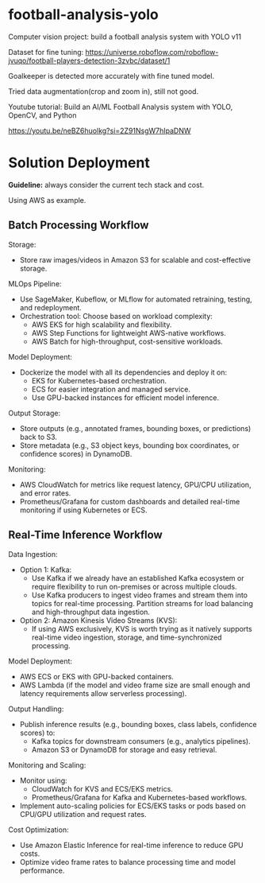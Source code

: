 # football-analysis-yolo

Computer vision project: build a football analysis system with YOLO v11

Dataset for fine tuning: https://universe.roboflow.com/roboflow-jvuqo/football-players-detection-3zvbc/dataset/1

Goalkeeper is detected more accurately with fine tuned model.

Tried data augmentation(crop and zoom in), still not good.

Youtube tutorial: Build an AI/ML Football Analysis system with YOLO, OpenCV, and Python

https://youtu.be/neBZ6huolkg?si=2Z91NsgW7hIpaDNW

# Solution Deployment

**Guideline:** always consider the current tech stack and cost.

Using AWS as example.

## Batch Processing Workflow

Storage:

- Store raw images/videos in Amazon S3 for scalable and cost-effective storage.

MLOps Pipeline:

- Use SageMaker, Kubeflow, or MLflow for automated retraining, testing, and redeployment.
- Orchestration tool: Choose based on workload complexity:
  - AWS EKS for high scalability and flexibility.
  - AWS Step Functions for lightweight AWS-native workflows.
  - AWS Batch for high-throughput, cost-sensitive workloads.

Model Deployment:

- Dockerize the model with all its dependencies and deploy it on:
  - EKS for Kubernetes-based orchestration.
  - ECS for easier integration and managed service.
  - Use GPU-backed instances for efficient model inference.

Output Storage:

- Store outputs (e.g., annotated frames, bounding boxes, or predictions) back to S3.
- Store metadata (e.g., S3 object keys, bounding box coordinates, or confidence scores) in DynamoDB.

Monitoring:

- AWS CloudWatch for metrics like request latency, GPU/CPU utilization, and error rates.
- Prometheus/Grafana for custom dashboards and detailed real-time monitoring if using Kubernetes or ECS.

## Real-Time Inference Workflow

Data Ingestion:

- Option 1: Kafka:
  - Use Kafka if we already have an established Kafka ecosystem or require flexibility to run on-premises or across multiple clouds.
  - Use Kafka producers to ingest video frames and stream them into topics for real-time processing. Partition streams for load balancing and high-throughput data ingestion.
- Option 2: Amazon Kinesis Video Streams (KVS):
  - If using AWS exclusively, KVS is worth trying as it natively supports real-time video ingestion, storage, and time-synchronized processing.

Model Deployment:

- AWS ECS or EKS with GPU-backed containers.
- AWS Lambda (if the model and video frame size are small enough and latency requirements allow serverless processing).

Output Handling:

- Publish inference results (e.g., bounding boxes, class labels, confidence scores) to:
  - Kafka topics for downstream consumers (e.g., analytics pipelines).
  - Amazon S3 or DynamoDB for storage and easy retrieval.

Monitoring and Scaling:

- Monitor using:
  - CloudWatch for KVS and ECS/EKS metrics.
  - Prometheus/Grafana for Kafka and Kubernetes-based workflows.
- Implement auto-scaling policies for ECS/EKS tasks or pods based on CPU/GPU utilization and request rates.

Cost Optimization:

- Use Amazon Elastic Inference for real-time inference to reduce GPU costs.
- Optimize video frame rates to balance processing time and model performance.
